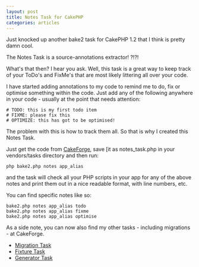 ```yaml
--- 
layout: post
title: Notes Task for CakePHP
categories: articles
---
```

Just knocked up another bake2 task for CakePHP 1.2 that I think is pretty damn cool.

The Notes Task is a source-annotations extractor! ?!?!

What's that then? I hear you ask. Well, this task is a great way to keep track of your ToDo's and FixMe's that are most likely littering all over your code.

I have started adding annotations to my code to remind me to do, fix or optimise something within the    code. Just add any of the following anywhere in your code - usually at the point that needs attention:

<pre><code># TODO: this is my first todo item
# FIXME: please fix this
# OPTIMIZE: this has got to be optimised!
</code></pre>

The problem with this is how to track them all. So that is why I created this Notes Task.

Just get the code from <a href="http://cakeforge.org/snippet/detail.php?type=snippet&amp;id=170">CakeForge</a>, save [it as notes_task.php in your vendors/tasks directory and then run:

<pre><code>php bake2.php notes app_alias</code></pre>

and the task will check all your PHP scripts in your app for any of the above notes and print them out in a nice readable format, with line numbers, etc.

You can find specific notes like so:

<pre><code>bake2.php notes app_alias todo
bake2.php notes app_alias fixme
bake2.php notes app_alias optimise
</code></pre>

As a side note, you can now also find my other tasks - including migrations - at CakeForge.

<ul>
	<li><a href="http://cakeforge.org/snippet/detail.php?type=snippet&amp;id=165">Migration Task</a></li>
	<li><a href="http://cakeforge.org/snippet/detail.php?type=snippet&amp;id=166">Fixture Task</a></li>
	<li><a href="http://cakeforge.org/snippet/detail.php?type=snippet&amp;id=167">Generator Task</a></li>
</ul>

